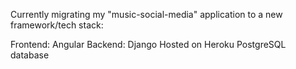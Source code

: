 Currently migrating my "music-social-media" application to a new framework/tech stack:

Frontend: Angular
Backend: Django
Hosted on Heroku
PostgreSQL database
